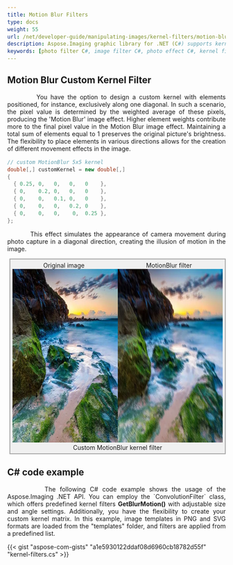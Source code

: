 ```yaml
---
title: Motion Blur Filters
type: docs
weight: 55
url: /net/developer-guide/manipulating-images/kernel-filters/motion-blur-filter/
description: Aspose.Imaging graphic library for .NET (C#) supports kernel filters such MotionBlur as well as custom kernels.
keywords: [photo filter C#, image filter C#, photo effect C#, kernel filter, blur image, MotionBlur filter, kernel matrix, convolution operation, custom kernel filter]
---
```


## Motion Blur Custom Kernel Filter

<p align='justify'>
&nbsp;&nbsp;&nbsp;&nbsp;&nbsp;&nbsp;&nbsp;&nbsp;
You have the option to design a custom kernel with elements positioned, for instance, exclusively along one diagonal. In such a scenario, the pixel value is determined by the weighted average of these pixels, producing the 'Motion Blur' image effect. Higher element weights contribute more to the final pixel value in the Motion Blur image effect. Maintaining a total sum of elements equal to 1 preserves the original picture's brightness. The flexibility to place elements in various directions allows for the creation of different movement effects in the image.
</p>

```cs
// custom MotionBlur 5x5 kernel
double[,] customKernel = new double[,]
{
  { 0.25, 0,   0,   0,   0    },
  { 0,    0.2, 0,   0,   0    },
  { 0,    0,   0.1, 0,   0    },
  { 0,    0,   0,   0.2, 0    },
  { 0,    0,   0,    0,  0.25 },
};
```
<p align='justify'>
&nbsp;&nbsp;&nbsp;&nbsp;&nbsp;&nbsp;&nbsp;&nbsp;
This effect simulates the appearance of camera movement during photo capture in a diagonal direction, creating the illusion of motion in the image.
</p>

<style>
   .frame {
    border: 2px solid darkgray;
    padding: 5px;
    margin: 10px 0 5px 5px;
    background: #f0f0f0;
    align-items: center;
   }
   .marginauto {
    margin: 10px auto 20px;
    display: block;
   }
   .frame figcaption {
    margin: 0 auto;
    display: flex;
    flex-direction: row;
    justify-content: center;
   }
   .container {
    display: flex;
    flex-direction: row;
    align-items: center;
    justify-content: space-around;
   }
</style>

<figure class="frame">
<div class="container">
    <div>
        <figcaption>Original image</figcaption>
    </div>
    <div>
        <figcaption>MotionBlur filter</figcaption>
    </div>
</div>
<div class="container">
    <div>
        <img src="../template-landscape.webp" alt="Original photo before emboss filter" width="640" height="400"/>
    </div>
    <div>
        <img src="./custom-motion-blur-kernel-filter.webp" alt="Custom Motion blur 5x5 45grad kernel filter" width="640" height="400"/>
    </div>
</div>
<figcaption>Custom MotionBlur kernel filter</figcaption>
</figure>


## C# code example

<p align='justify'>
&nbsp;&nbsp;&nbsp;&nbsp;&nbsp;&nbsp;&nbsp;&nbsp;
The following C# code example shows the usage of the Aspose.Imaging .NET API. You can employ the `ConvolutionFilter` class, which offers predefined kernel filters <strong>GetBlurMotion()</strong> with adjustable size and angle settings. Additionally, you have the flexibility to create your custom kernel matrix. In this example, image templates in PNG and SVG formats are loaded from the "templates" folder, and filters are applied from a predefined list.
</p>

{{< gist "aspose-com-gists" "a1e5930122ddaf08d6960cb18782d55f" "kernel-filters.cs" >}}
